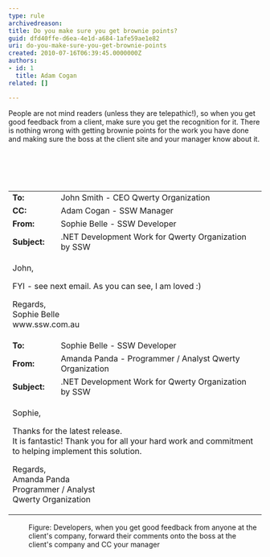 ```yaml
---
type: rule
archivedreason: 
title: Do you make sure you get brownie points?
guid: dfd40ffe-d6ea-4e1d-a684-1afe59ae1e82
uri: do-you-make-sure-you-get-brownie-points
created: 2010-07-16T06:39:45.0000000Z
authors:
- id: 1
  title: Adam Cogan
related: []

---
```



People are not mind readers (unless they are telepathic!), so when you get good feedback from a client, make sure you get the recognition for it. There is nothing wrong with getting brownie points for the work you have done and making sure the boss at the client site and your manager know about it. 

<br><excerpt class='endintro'></excerpt><br>
<dl class="goodImage"><dt> ​
      <div class="greyBox"><table width="100%"><tbody><tr><td> 
                     <b>To&#58;</b> </td><td>John Smith - CEO Qwerty Organization </td></tr><tr><td> 
                     <b>CC&#58;</b> </td><td>Adam Cogan - SSW Manager </td></tr><tr><td> 
                     <b>From&#58;</b> </td><td>Sophie Belle - SSW Developer </td></tr><tr><td> 
                     <b>Subject&#58;</b> </td><td>.NET Development Work for Qwerty Organization by SSW </td></tr><tr><td colspan="2"><p>John, </p><p>FYI - see next email. As you can see, I am loved &#58;) </p><p>Regards, 
                        <br> Sophie Belle 
                        <br>www.ssw.com.au​</p></td></tr><tr><td> 
                     <b>To&#58;</b> </td><td>Sophie Belle - SSW Developer </td></tr><tr><td> 
                     <b>From&#58;</b> </td><td>Amanda Panda - Programmer / Analyst Qwerty Organization </td></tr><tr><td> 
                     <b>Subject&#58;</b> </td><td>.NET Development Work for Qwerty Organization by SSW </td></tr><tr><td colspan="2"><p>Sophie, </p><p>Thanks for the latest release.<br> It is fantastic! Thank you for all your hard work and commitment to helping implement this solution. </p><p>Regards, 
                        <br> Amanda Panda 
                        <br> Programmer / Analyst<br> Qwerty Organization </p></td></tr></tbody></table></div></dt><dd>Figure&#58; Developers, when you get good feedback from anyone at the client's company, forward their comments onto the boss at the client's company and CC your manager</dd></dl>


